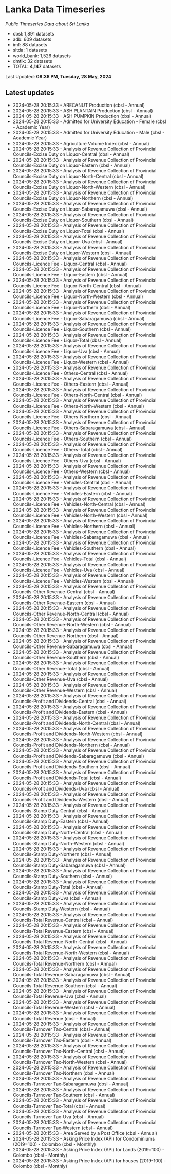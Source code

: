 # Lanka Data Timeseries
*Public Timeseries Data about Sri Lanka*

* cbsl: 1,891 datasets
* adb: 609 datasets
* imf: 88 datasets
* sltda: 1 datasets
* world_bank: 1,526 datasets
* dmtlk: 32 datasets
* TOTAL: **4,147** datasets

Last Updated: **08:36 PM, Tuesday, 28 May, 2024**

## Latest updates

* 2024-05-28 20:15:33 - ARECANUT Production (cbsl - Annual)
* 2024-05-28 20:15:33 - ASH PLANTAIN Production (cbsl - Annual)
* 2024-05-28 20:15:33 - ASH PUMPKIN Production (cbsl - Annual)
* 2024-05-28 20:15:33 - Admitted for University Education - Female (cbsl - Academic Year)
* 2024-05-28 20:15:33 - Admitted for University Education - Male (cbsl - Academic Year)
* 2024-05-28 20:15:33 - Agriculture Volume Index (cbsl - Annual)
* 2024-05-28 20:15:33 - Analysis of Revenue Collection of Provincial Councils-Excise Duty on Liquor-Central (cbsl - Annual)
* 2024-05-28 20:15:33 - Analysis of Revenue Collection of Provincial Councils-Excise Duty on Liquor-Eastern (cbsl - Annual)
* 2024-05-28 20:15:33 - Analysis of Revenue Collection of Provincial Councils-Excise Duty on Liquor-North-Central (cbsl - Annual)
* 2024-05-28 20:15:33 - Analysis of Revenue Collection of Provincial Councils-Excise Duty on Liquor-North-Western (cbsl - Annual)
* 2024-05-28 20:15:33 - Analysis of Revenue Collection of Provincial Councils-Excise Duty on Liquor-Northern (cbsl - Annual)
* 2024-05-28 20:15:33 - Analysis of Revenue Collection of Provincial Councils-Excise Duty on Liquor-Sabaragamuwa (cbsl - Annual)
* 2024-05-28 20:15:33 - Analysis of Revenue Collection of Provincial Councils-Excise Duty on Liquor-Southern (cbsl - Annual)
* 2024-05-28 20:15:33 - Analysis of Revenue Collection of Provincial Councils-Excise Duty on Liquor-Total (cbsl - Annual)
* 2024-05-28 20:15:33 - Analysis of Revenue Collection of Provincial Councils-Excise Duty on Liquor-Uva (cbsl - Annual)
* 2024-05-28 20:15:33 - Analysis of Revenue Collection of Provincial Councils-Excise Duty on Liquor-Western (cbsl - Annual)
* 2024-05-28 20:15:33 - Analysis of Revenue Collection of Provincial Councils-Licence Fee - Liquor-Central (cbsl - Annual)
* 2024-05-28 20:15:33 - Analysis of Revenue Collection of Provincial Councils-Licence Fee - Liquor-Eastern (cbsl - Annual)
* 2024-05-28 20:15:33 - Analysis of Revenue Collection of Provincial Councils-Licence Fee - Liquor-North-Central (cbsl - Annual)
* 2024-05-28 20:15:33 - Analysis of Revenue Collection of Provincial Councils-Licence Fee - Liquor-North-Western (cbsl - Annual)
* 2024-05-28 20:15:33 - Analysis of Revenue Collection of Provincial Councils-Licence Fee - Liquor-Northern (cbsl - Annual)
* 2024-05-28 20:15:33 - Analysis of Revenue Collection of Provincial Councils-Licence Fee - Liquor-Sabaragamuwa (cbsl - Annual)
* 2024-05-28 20:15:33 - Analysis of Revenue Collection of Provincial Councils-Licence Fee - Liquor-Southern (cbsl - Annual)
* 2024-05-28 20:15:33 - Analysis of Revenue Collection of Provincial Councils-Licence Fee - Liquor-Total (cbsl - Annual)
* 2024-05-28 20:15:33 - Analysis of Revenue Collection of Provincial Councils-Licence Fee - Liquor-Uva (cbsl - Annual)
* 2024-05-28 20:15:33 - Analysis of Revenue Collection of Provincial Councils-Licence Fee - Liquor-Western (cbsl - Annual)
* 2024-05-28 20:15:33 - Analysis of Revenue Collection of Provincial Councils-Licence Fee - Others-Central (cbsl - Annual)
* 2024-05-28 20:15:33 - Analysis of Revenue Collection of Provincial Councils-Licence Fee - Others-Eastern (cbsl - Annual)
* 2024-05-28 20:15:33 - Analysis of Revenue Collection of Provincial Councils-Licence Fee - Others-North-Central (cbsl - Annual)
* 2024-05-28 20:15:33 - Analysis of Revenue Collection of Provincial Councils-Licence Fee - Others-North-Western (cbsl - Annual)
* 2024-05-28 20:15:33 - Analysis of Revenue Collection of Provincial Councils-Licence Fee - Others-Northern (cbsl - Annual)
* 2024-05-28 20:15:33 - Analysis of Revenue Collection of Provincial Councils-Licence Fee - Others-Sabaragamuwa (cbsl - Annual)
* 2024-05-28 20:15:33 - Analysis of Revenue Collection of Provincial Councils-Licence Fee - Others-Southern (cbsl - Annual)
* 2024-05-28 20:15:33 - Analysis of Revenue Collection of Provincial Councils-Licence Fee - Others-Total (cbsl - Annual)
* 2024-05-28 20:15:33 - Analysis of Revenue Collection of Provincial Councils-Licence Fee - Others-Uva (cbsl - Annual)
* 2024-05-28 20:15:33 - Analysis of Revenue Collection of Provincial Councils-Licence Fee - Others-Western (cbsl - Annual)
* 2024-05-28 20:15:33 - Analysis of Revenue Collection of Provincial Councils-Licence Fee - Vehicles-Central (cbsl - Annual)
* 2024-05-28 20:15:33 - Analysis of Revenue Collection of Provincial Councils-Licence Fee - Vehicles-Eastern (cbsl - Annual)
* 2024-05-28 20:15:33 - Analysis of Revenue Collection of Provincial Councils-Licence Fee - Vehicles-North-Central (cbsl - Annual)
* 2024-05-28 20:15:33 - Analysis of Revenue Collection of Provincial Councils-Licence Fee - Vehicles-North-Western (cbsl - Annual)
* 2024-05-28 20:15:33 - Analysis of Revenue Collection of Provincial Councils-Licence Fee - Vehicles-Northern (cbsl - Annual)
* 2024-05-28 20:15:33 - Analysis of Revenue Collection of Provincial Councils-Licence Fee - Vehicles-Sabaragamuwa (cbsl - Annual)
* 2024-05-28 20:15:33 - Analysis of Revenue Collection of Provincial Councils-Licence Fee - Vehicles-Southern (cbsl - Annual)
* 2024-05-28 20:15:33 - Analysis of Revenue Collection of Provincial Councils-Licence Fee - Vehicles-Total (cbsl - Annual)
* 2024-05-28 20:15:33 - Analysis of Revenue Collection of Provincial Councils-Licence Fee - Vehicles-Uva (cbsl - Annual)
* 2024-05-28 20:15:33 - Analysis of Revenue Collection of Provincial Councils-Licence Fee - Vehicles-Western (cbsl - Annual)
* 2024-05-28 20:15:33 - Analysis of Revenue Collection of Provincial Councils-Other Revenue-Central (cbsl - Annual)
* 2024-05-28 20:15:33 - Analysis of Revenue Collection of Provincial Councils-Other Revenue-Eastern (cbsl - Annual)
* 2024-05-28 20:15:33 - Analysis of Revenue Collection of Provincial Councils-Other Revenue-North-Central (cbsl - Annual)
* 2024-05-28 20:15:33 - Analysis of Revenue Collection of Provincial Councils-Other Revenue-North-Western (cbsl - Annual)
* 2024-05-28 20:15:33 - Analysis of Revenue Collection of Provincial Councils-Other Revenue-Northern (cbsl - Annual)
* 2024-05-28 20:15:33 - Analysis of Revenue Collection of Provincial Councils-Other Revenue-Sabaragamuwa (cbsl - Annual)
* 2024-05-28 20:15:33 - Analysis of Revenue Collection of Provincial Councils-Other Revenue-Southern (cbsl - Annual)
* 2024-05-28 20:15:33 - Analysis of Revenue Collection of Provincial Councils-Other Revenue-Total (cbsl - Annual)
* 2024-05-28 20:15:33 - Analysis of Revenue Collection of Provincial Councils-Other Revenue-Uva (cbsl - Annual)
* 2024-05-28 20:15:33 - Analysis of Revenue Collection of Provincial Councils-Other Revenue-Western (cbsl - Annual)
* 2024-05-28 20:15:33 - Analysis of Revenue Collection of Provincial Councils-Profit and Dividends-Central (cbsl - Annual)
* 2024-05-28 20:15:33 - Analysis of Revenue Collection of Provincial Councils-Profit and Dividends-Eastern (cbsl - Annual)
* 2024-05-28 20:15:33 - Analysis of Revenue Collection of Provincial Councils-Profit and Dividends-North-Central (cbsl - Annual)
* 2024-05-28 20:15:33 - Analysis of Revenue Collection of Provincial Councils-Profit and Dividends-North-Western (cbsl - Annual)
* 2024-05-28 20:15:33 - Analysis of Revenue Collection of Provincial Councils-Profit and Dividends-Northern (cbsl - Annual)
* 2024-05-28 20:15:33 - Analysis of Revenue Collection of Provincial Councils-Profit and Dividends-Sabaragamuwa (cbsl - Annual)
* 2024-05-28 20:15:33 - Analysis of Revenue Collection of Provincial Councils-Profit and Dividends-Southern (cbsl - Annual)
* 2024-05-28 20:15:33 - Analysis of Revenue Collection of Provincial Councils-Profit and Dividends-Total (cbsl - Annual)
* 2024-05-28 20:15:33 - Analysis of Revenue Collection of Provincial Councils-Profit and Dividends-Uva (cbsl - Annual)
* 2024-05-28 20:15:33 - Analysis of Revenue Collection of Provincial Councils-Profit and Dividends-Western (cbsl - Annual)
* 2024-05-28 20:15:33 - Analysis of Revenue Collection of Provincial Councils-Stamp Duty-Central (cbsl - Annual)
* 2024-05-28 20:15:33 - Analysis of Revenue Collection of Provincial Councils-Stamp Duty-Eastern (cbsl - Annual)
* 2024-05-28 20:15:33 - Analysis of Revenue Collection of Provincial Councils-Stamp Duty-North-Central (cbsl - Annual)
* 2024-05-28 20:15:33 - Analysis of Revenue Collection of Provincial Councils-Stamp Duty-North-Western (cbsl - Annual)
* 2024-05-28 20:15:33 - Analysis of Revenue Collection of Provincial Councils-Stamp Duty-Northern (cbsl - Annual)
* 2024-05-28 20:15:33 - Analysis of Revenue Collection of Provincial Councils-Stamp Duty-Sabaragamuwa (cbsl - Annual)
* 2024-05-28 20:15:33 - Analysis of Revenue Collection of Provincial Councils-Stamp Duty-Southern (cbsl - Annual)
* 2024-05-28 20:15:33 - Analysis of Revenue Collection of Provincial Councils-Stamp Duty-Total (cbsl - Annual)
* 2024-05-28 20:15:33 - Analysis of Revenue Collection of Provincial Councils-Stamp Duty-Uva (cbsl - Annual)
* 2024-05-28 20:15:33 - Analysis of Revenue Collection of Provincial Councils-Stamp Duty-Western (cbsl - Annual)
* 2024-05-28 20:15:33 - Analysis of Revenue Collection of Provincial Councils-Total Revenue-Central (cbsl - Annual)
* 2024-05-28 20:15:33 - Analysis of Revenue Collection of Provincial Councils-Total Revenue-Eastern (cbsl - Annual)
* 2024-05-28 20:15:33 - Analysis of Revenue Collection of Provincial Councils-Total Revenue-North-Central (cbsl - Annual)
* 2024-05-28 20:15:33 - Analysis of Revenue Collection of Provincial Councils-Total Revenue-North-Western (cbsl - Annual)
* 2024-05-28 20:15:33 - Analysis of Revenue Collection of Provincial Councils-Total Revenue-Northern (cbsl - Annual)
* 2024-05-28 20:15:33 - Analysis of Revenue Collection of Provincial Councils-Total Revenue-Sabaragamuwa (cbsl - Annual)
* 2024-05-28 20:15:33 - Analysis of Revenue Collection of Provincial Councils-Total Revenue-Southern (cbsl - Annual)
* 2024-05-28 20:15:33 - Analysis of Revenue Collection of Provincial Councils-Total Revenue-Uva (cbsl - Annual)
* 2024-05-28 20:15:33 - Analysis of Revenue Collection of Provincial Councils-Total Revenue-Western (cbsl - Annual)
* 2024-05-28 20:15:33 - Analysis of Revenue Collection of Provincial Councils-Total Revenue (cbsl - Annual)
* 2024-05-28 20:15:33 - Analysis of Revenue Collection of Provincial Councils-Turnover Tax-Central (cbsl - Annual)
* 2024-05-28 20:15:33 - Analysis of Revenue Collection of Provincial Councils-Turnover Tax-Eastern (cbsl - Annual)
* 2024-05-28 20:15:33 - Analysis of Revenue Collection of Provincial Councils-Turnover Tax-North-Central (cbsl - Annual)
* 2024-05-28 20:15:33 - Analysis of Revenue Collection of Provincial Councils-Turnover Tax-North-Western (cbsl - Annual)
* 2024-05-28 20:15:33 - Analysis of Revenue Collection of Provincial Councils-Turnover Tax-Northern (cbsl - Annual)
* 2024-05-28 20:15:33 - Analysis of Revenue Collection of Provincial Councils-Turnover Tax-Sabaragamuwa (cbsl - Annual)
* 2024-05-28 20:15:33 - Analysis of Revenue Collection of Provincial Councils-Turnover Tax-Southern (cbsl - Annual)
* 2024-05-28 20:15:33 - Analysis of Revenue Collection of Provincial Councils-Turnover Tax-Total (cbsl - Annual)
* 2024-05-28 20:15:33 - Analysis of Revenue Collection of Provincial Councils-Turnover Tax-Uva (cbsl - Annual)
* 2024-05-28 20:15:33 - Analysis of Revenue Collection of Provincial Councils-Turnover Tax-Western (cbsl - Annual)
* 2024-05-28 20:15:33 - Area Served by a Post Office (cbsl - Annual)
* 2024-05-28 20:15:33 - Asking Price Index (API) for Condominiums (2019=100) - Colombo (cbsl - Monthly)
* 2024-05-28 20:15:33 - Asking Price Index (API) for Lands (2019=100) - Colombo (cbsl - Monthly)
* 2024-05-28 20:15:33 - Asking Price Index (API) for houses (2019-100) - Colombo (cbsl - Monthly)